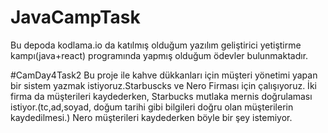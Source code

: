 # JavaCampTask
Bu depoda kodlama.io da katılmış olduğum yazılım geliştirici yetiştirme kampı(java+react) programında yapmış olduğum ödevler bulunmaktadır.

  #CamDay4Task2
Bu proje  ile  kahve dükkanları için müşteri yönetimi yapan bir sistem yazmak istiyoruz.Starbuscks ve Nero Firması için çalışıyoruz. 
İki firma da müşterileri kaydederken, Starbucks mutlaka mernis doğrulaması istiyor.(tc,ad,soyad, doğum tarihi gibi bilgileri doğru olan müşterilerin kaydedilmesi.)
Nero müşterileri kaydederken böyle bir şey istemiyor. 

